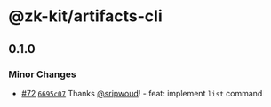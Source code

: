 # @zk-kit/artifacts-cli

## 0.1.0

### Minor Changes

- [#72](https://github.com/privacy-scaling-explorations/snark-artifacts/pull/72) [`6695c07`](https://github.com/privacy-scaling-explorations/snark-artifacts/commit/6695c072f3838a3420359272830cbcc8f68a3221) Thanks [@sripwoud](https://github.com/sripwoud)! - feat: implement `list` command
